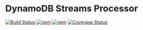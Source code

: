 # DynamoDB Streams Processor

[![Build Status](https://travis-ci.org/jeremydaly/dynamodb-streams-processor.svg?branch=master)](https://travis-ci.org/jeremydaly/dynamodb-streams-processor)
[![npm](https://img.shields.io/npm/v/dynamodb-streams-processor.svg)](https://www.npmjs.com/package/dynamodb-streams-processor)
[![npm](https://img.shields.io/npm/l/dynamodb-streams-processor.svg)](https://www.npmjs.com/package/dynamodb-streams-processor)
[![Coverage Status](https://coveralls.io/repos/github/jeremydaly/dynamodb-streams-processor/badge.svg?branch=master)](https://coveralls.io/github/jeremydaly/dynamodb-streams-processor?branch=master)
